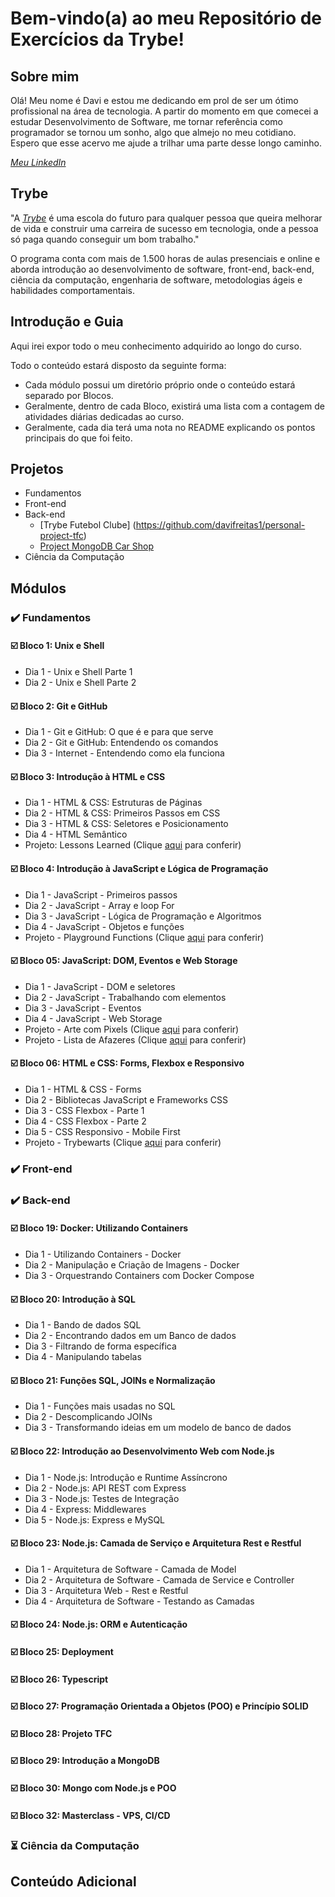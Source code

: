 # Bem-vindo(a) ao meu Repositório de Exercícios da Trybe!

## Sobre mim

Olá! Meu nome é Davi e estou me dedicando em prol de ser um ótimo profissional na área de tecnologia. A partir do momento em que comecei a estudar Desenvolvimento de Software,  me tornar referência como programador se tornou um sonho, algo que almejo no meu cotidiano. Espero que esse acervo me ajude a trilhar uma parte desse longo caminho.

_[Meu LinkedIn](https://www.linkedin.com/in/dvfreitas/)_

## Trybe

"A _[Trybe](https://www.betrybe.com)_ é uma escola do futuro para qualquer pessoa que queira melhorar de vida e construir uma carreira de sucesso em tecnologia, onde a pessoa só paga quando conseguir um bom trabalho."

O programa conta com mais de 1.500 horas de aulas presenciais e online e aborda introdução ao desenvolvimento de software, front-end, back-end, ciência da computação, engenharia de software, metodologias ágeis e habilidades comportamentais.

## Introdução e Guia

Aqui irei expor todo o meu conhecimento adquirido ao longo do curso.

Todo o conteúdo estará disposto da seguinte forma:
  * Cada módulo possui um diretório próprio onde o conteúdo estará separado por Blocos.
  * Geralmente, dentro de cada Bloco, existirá uma lista com a contagem de atividades diárias dedicadas ao curso.
  * Geralmente, cada dia terá uma nota no README explicando os pontos principais do que foi feito.
  
## Projetos
  
  - Fundamentos
  - Front-end
  - Back-end
      - [Trybe Futebol Clube] (https://github.com/davifreitas1/personal-project-tfc)
      - [Project MongoDB Car Shop](https://github.com/davifreitas1/personal-project-mongodb-car-shop)
  - Ciência da Computação

## Módulos

### ✔️ Fundamentos
  
  #### ☑️ Bloco 1: Unix e Shell
  * Dia 1 - Unix e Shell Parte 1
  * Dia 2 - Unix e Shell Parte 2
  
  #### ☑️ Bloco 2: Git e GitHub
  * Dia 1 - Git e GitHub: O que é e para que serve
  * Dia 2 - Git e GitHub: Entendendo os comandos
  * Dia 3 - Internet - Entendendo como ela funciona
  
  #### ☑️ Bloco 3: Introdução à HTML e CSS
  * Dia 1 - HTML & CSS: Estruturas de Páginas
  * Dia 2 - HTML & CSS: Primeiros Passos em CSS
  * Dia 3 - HTML & CSS: Seletores e Posicionamento
  * Dia 4 - HTML Semântico
  * Projeto: Lessons Learned (Clique [aqui](https://github.com/davifreitas1/sd-017-project-lessons-learned) para conferir)
  
  #### ☑️ Bloco 4: Introdução à JavaScript e Lógica de Programação
  * Dia 1 - JavaScript - Primeiros passos
  * Dia 2 - JavaScript - Array e loop For
  * Dia 3 - JavaScript - Lógica de Programação e Algoritmos
  * Dia 4 - JavaScript - Objetos e funções
  * Projeto - Playground Functions (Clique [aqui](https://github.com/davifreitas1/sd-17-playground-functions) para conferir)
  
  #### ☑️ Bloco 05: JavaScript: DOM, Eventos e Web Storage
  * Dia 1 - JavaScript - DOM e seletores
  * Dia 2 - JavaScript - Trabalhando com elementos
  * Dia 3 - JavaScript - Eventos
  * Dia 4 - JavaScript - Web Storage
  * Projeto - Arte com Pixels (Clique [aqui](https://github.com/davifreitas1/sd-17-project-pixels-art) para conferir)
  * Projeto - Lista de Afazeres (Clique [aqui](https://github.com/davifreitas1/sd-17-project-todo-list) para conferir)

  #### ☑️ Bloco 06: HTML e CSS: Forms, Flexbox e Responsivo
  * Dia 1 - HTML & CSS - Forms
  * Dia 2 - Bibliotecas JavaScript e Frameworks CSS
  * Dia 3 - CSS Flexbox - Parte 1
  * Dia 4 - CSS Flexbox - Parte 2
  * Dia 5 - CSS Responsivo - Mobile First
  * Projeto - Trybewarts (Clique [aqui]() para conferir)
  
### ✔️ Front-end

### ✔️ Back-end
  
  #### ☑️ Bloco 19: Docker: Utilizando Containers
  * Dia 1 - Utilizando Containers - Docker
  * Dia 2 - Manipulação e Criação de Imagens - Docker
  * Dia 3 - Orquestrando Containers com Docker Compose
  
  #### ☑️ Bloco 20: Introdução à SQL
  * Dia 1 - Bando de dados SQL
  * Dia 2 - Encontrando dados em um Banco de dados
  * Dia 3 - Filtrando de forma específica
  * Dia 4 - Manipulando tabelas
  
  #### ☑️ Bloco 21: Funções SQL, JOINs e Normalização
  * Dia 1 - Funções mais usadas no SQL
  * Dia 2 - Descomplicando JOINs
  * Dia 3 - Transformando ideias em um modelo de banco de dados
  
  #### ☑️ Bloco 22: Introdução ao Desenvolvimento Web com Node.js
  * Dia 1 - Node.js: Introdução e Runtime Assíncrono
  * Dia 2 - Node.js: API REST com Express
  * Dia 3 - Node.js: Testes de Integração
  * Dia 4 - Express: Middlewares
  * Dia 5 - Node.js: Express e MySQL
  
  #### ☑️ Bloco 23: Node.js: Camada de Serviço e Arquitetura Rest e Restful
  * Dia 1 - Arquitetura de Software - Camada de Model
  * Dia 2 - Arquitetura de Software - Camada de Service e Controller
  * Dia 3 - Arquitetura Web - Rest e Restful
  * Dia 4 - Arquitetura de Software - Testando as Camadas
  
  #### ☑️ Bloco 24: Node.js: ORM e Autenticação
  
  #### ☑️ Bloco 25: Deployment
  
  #### ☑️ Bloco 26: Typescript
  
  #### ☑️ Bloco 27: Programação Orientada a Objetos (POO) e Princípio SOLID
  
  #### ☑️ Bloco 28: Projeto TFC
  
  #### ☑️ Bloco 29: Introdução a MongoDB
  
  #### ☑️ Bloco 30: Mongo com Node.js e POO
  
  #### ☑️ Bloco 32: Masterclass - VPS, CI/CD

### :hourglass_flowing_sand: Ciência da Computação

## Conteúdo Adicional ##
